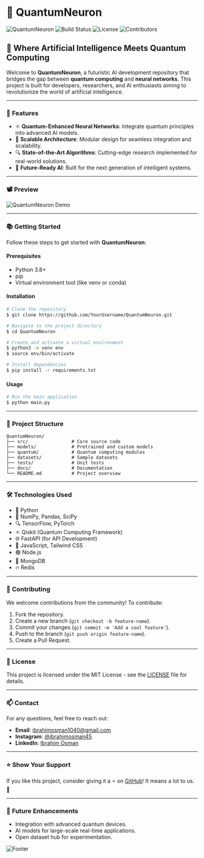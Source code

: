 # 🚀 **QuantumNeuron**

![QuantumNeuron](https://img.shields.io/badge/QuantumNeuron-AI%20for%20the%20Future-blueviolet?style=for-the-badge)
![Build Status](https://img.shields.io/badge/build-passing-brightgreen?style=flat-square)
![License](https://img.shields.io/badge/license-MIT-yellow?style=flat-square)
![Contributors](https://img.shields.io/badge/contributors-welcome-orange?style=flat-square)

## 🌌 **Where Artificial Intelligence Meets Quantum Computing**

Welcome to **QuantumNeuron**, a futuristic AI development repository that bridges the gap between **quantum computing** and **neural networks**. This project is built for developers, researchers, and AI enthusiasts aiming to revolutionize the world of artificial intelligence.

---

### 🌟 **Features**

- ⚛️ **Quantum-Enhanced Neural Networks**: Integrate quantum principles into advanced AI models.
- 🚀 **Scalable Architecture**: Modular design for seamless integration and scalability.
- 🔍 **State-of-the-Art Algorithms**: Cutting-edge research implemented for real-world solutions.
- 🧠 **Future-Ready AI**: Built for the next generation of intelligent systems.

---

### 📽️ **Preview**
![QuantumNeuron Demo](https://media.giphy.com/media/26gsqQxPQXHBiBEUU/giphy.gif)

---

### 📚 **Getting Started**

Follow these steps to get started with **QuantumNeuron**:

#### Prerequisites
- Python 3.8+
- pip
- Virtual environment tool (like venv or conda)

#### Installation
```bash
# Clone the repository
$ git clone https://github.com/YourUsername/QuantumNeuron.git

# Navigate to the project directory
$ cd QuantumNeuron

# Create and activate a virtual environment
$ python3 -m venv env
$ source env/bin/activate

# Install dependencies
$ pip install -r requirements.txt
```

#### Usage
```bash
# Run the main application
$ python main.py
```

---

### 📂 **Project Structure**

```
QuantumNeuron/
├── src/                # Core source code
├── models/             # Pretrained and custom models
├── quantum/            # Quantum computing modules
├── datasets/           # Sample datasets
├── tests/              # Unit tests
├── docs/               # Documentation
└── README.md           # Project overview
```

---

### 🛠️ **Technologies Used**

- 🐍 Python
- 🧮 NumPy, Pandas, SciPy
- 🔍 TensorFlow, PyTorch
- ⚛️ Qiskit (Quantum Computing Framework)
- 🌐 FastAPI (for API Development)
- 🌟 JavaScript, Tailwind CSS
- 🟢 Node.js
- 🍃 MongoDB
- 🔥 Redis


---

### 🤝 **Contributing**

We welcome contributions from the community! To contribute:

1. Fork the repository.
2. Create a new branch (`git checkout -b feature-name`).
3. Commit your changes (`git commit -m 'Add a cool feature'`).
4. Push to the branch (`git push origin feature-name`).
5. Create a Pull Request.

---

### 📜 **License**

This project is licensed under the MIT License - see the [LICENSE](LICENSE) file for details.

---

### 📫 **Contact**

For any questions, feel free to reach out:

- **Email**: ibrahimosman1040@gmail.com
- **Instagram**: [@ibrahimosman45](https://www.instagram.com/ibrahimosman45/)
- **LinkedIn**: [Ibrahim Osman](https://ca.linkedin.com/in/ibrahim-osman-898b53241)

---

### ⭐ **Show Your Support**

If you like this project, consider giving it a ⭐ on [GitHub](https://github.com/ibrahimosman786/QuantumNeuron)! It means a lot to us. 💖

---

### 🔮 **Future Enhancements**

- Integration with advanced quantum devices.
- AI models for large-scale real-time applications.
- Open dataset hub for experimentation.

![Footer](https://media.giphy.com/media/xTiIzJSKB4l7xTouE8/giphy.gif)
